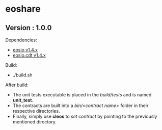# eoshare
## Version : 1.0.0

Dependencies:
* [eosio v1.4.x](https://github.com/eosio/eos)
* [eosio.cdt v1.4.x](https://github.com/eosio/eosio.cdt)

Build:
* ./build.sh

After build:
* The unit tests executable is placed in the _build/tests_ and is named __unit_test__.
* The contracts are built into a _bin/\<contract name\>_ folder in their respective directories.
* Finally, simply use __cleos__ to _set contract_ by pointing to the previously mentioned directory.
